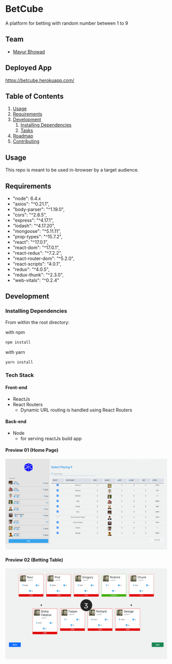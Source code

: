 # BetCube

A platform for betting with random number between 1 to 9

## Team

- [Mayur Bhowad](https://github.com/MayurBhowad "Mayur's Github")

## Deployed App

https://betcube.herokuapp.com/

## Table of Contents

1. [Usage](#Usage)
1. [Requirements](#requirements)
1. [Development](#development)
   1. [Installing Dependencies](#installing-dependencies)
   1. [Tasks](#tasks)
1. [Roadmap](#roadmap)
1. [Contributing](#contributing)

## Usage

This repo is meant to be used in-browser by a target audience.

## Requirements

- "node": 6.4.x
- "axios": "^0.21.1",
- "body-parser": "^1.19.0",
- "cors": "^2.8.5",
- "express": "^4.17.1",
- "lodash": "^4.17.20",
- "mongoose": "^5.11.11",
- "prop-types": "^15.7.2",
- "react": "^17.0.1",
- "react-dom": "^17.0.1",
- "react-redux": "^7.2.2",
- "react-router-dom": "^5.2.0",
- "react-scripts": "4.0.1",
- "redux": "^4.0.5",
- "redux-thunk": "^2.3.0",
- "web-vitals": "^0.2.4"

## Development

### Installing Dependencies

From within the root directory:

with npm

```sh
npm install
```

with yarn

```sh
yarn install
```

### Tech Stack

#### Front-end

- ReactJs
- React Routers
  - Dynamic URL routing is handled using React Routers

#### Back-end

- Node
  - for serving reactJs build app

#### Preview 01 (Home Page)

![alt tag](./SS1.png)

#### Preview 02 (Betting Table)

![alt tag](./SS2.png)
